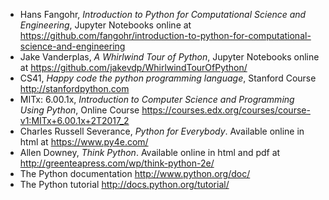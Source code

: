 -   Hans Fangohr, *Introduction to Python for Computational Science and Engineering*, Jupyter Notebooks online at <https://github.com/fangohr/introduction-to-python-for-computational-science-and-engineering>
-   Jake Vanderplas, *A Whirlwind Tour of Python*,  Jupyter Notebooks online at <https://github.com/jakevdp/WhirlwindTourOfPython/>
-   CS41, *Happy code the python programming language*, Stanford Course <http://stanfordpython.com>
-   MITx: 6.00.1x, *Introduction to Computer Science and Programming Using Python*, Online Course <https://courses.edx.org/courses/course-v1:MITx+6.00.1x+2T2017_2>
-   Charles Russell Severance, *Python for Everybody*. Available online in html at <https://www.py4e.com/>
-   Allen Downey, *Think Python*. Available online in html and pdf at      <http://greenteapress.com/wp/think-python-2e/>
-   The Python documentation <http://www.python.org/doc/>  
-   The Python tutorial <http://docs.python.org/tutorial/>
